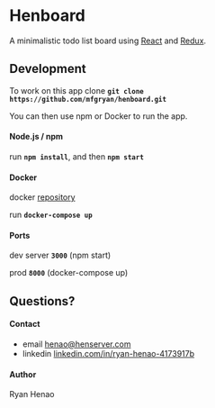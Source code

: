 # Henboard

  A minimalistic todo list board using [React](https://facebook.github.io/react/) and [Redux](http://redux.js.org/).


## Development

To work on this app clone **`git clone https://github.com/mfgryan/henboard.git`**

You can then use npm or Docker to run the app.

  #### Node.js / npm 

  run **`npm install`**, and then **`npm start`**


  #### Docker

  docker [repository](https://hub.docker.com/r/mfgryan/henboard/)
  
  run **`docker-compose up`**

  #### Ports
  
  dev server **`3000`** (npm start)
  
  prod **`8000`** (docker-compose up)

## Questions?

  #### Contact
  - email [henao@henserver.com](http://www.henserver.com)
  - linkedin [linkedin.com/in/ryan-henao-4173917b](https://www.linkedin.com/in/ryan-henao-4173917b/)

  #### Author
  Ryan Henao
